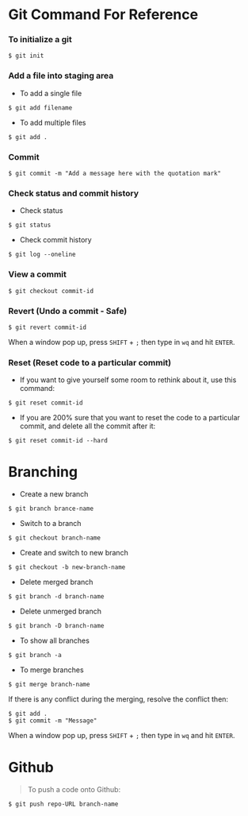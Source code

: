 # Git Command For Reference

### To initialize a git
```
$ git init
```

### Add a file into staging area
- To add a single file
```
$ git add filename
```
- To add multiple files
```
$ git add .
```

### Commit
```
$ git commit -m "Add a message here with the quotation mark"
```

### Check status and commit history
- Check status
```
$ git status
```
- Check commit history
```
$ git log --oneline
```

### View a commit
```
$ git checkout commit-id
```

### Revert (Undo a commit - Safe)
```
$ git revert commit-id
```
When a window pop up, press ```SHIFT``` + ```;``` then type in ```wq``` and hit ```ENTER```.

### Reset (Reset code to a particular commit)
- If you want to give yourself some room to rethink about it, use this command:

```
$ git reset commit-id
```
- If you are 200% sure that you want to reset the code to a particular commit, and delete all the commit after it:
```
$ git reset commit-id --hard
```

# Branching
- Create a new branch
```
$ git branch brance-name
```
- Switch to a branch
```
$ git checkout branch-name
```
- Create and switch to new branch
```
$ git checkout -b new-branch-name
```
- Delete merged branch
```
$ git branch -d branch-name
```
- Delete unmerged branch
```
$ git branch -D branch-name
```
- To show all branches
```
$ git branch -a
```
- To merge branches
```
$ git merge branch-name
```
If there is any conflict during the merging, resolve the conflict then:
```
$ git add .
$ git commit -m "Message"
```
When a window pop up, press ```SHIFT``` + ```;``` then type in ```wq``` and hit ```ENTER```.

# Github
> To push a code onto Github:
```
$ git push repo-URL branch-name
```

